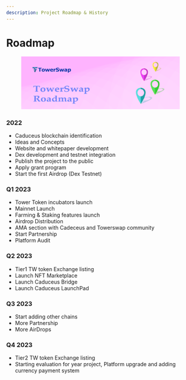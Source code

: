 ```yaml
---
description: Project Roadmap & History
---
```


# Roadmap

<figure><img src=".gitbook/assets/head6.png" alt=""><figcaption></figcaption></figure>

### **2022**

* Caduceus blockchain identification
* Ideas and Concepts
* Website and whitepaper development
* Dex development and testnet integration
* Publish the project to the public
* Apply grant program
* Start the first Airdrop (Dex Testnet)

### Q1 2023

* Tower Token incubators launch
* Mainnet Launch
* Farming & Staking features launch
* Airdrop Distribution
* AMA section with Cadeceus and Towerswap community
* Start Partnership
* Platform Audit

### Q2 2023

* Tier1 TW token Exchange listing
* Launch NFT Marketplace
* Launch Caduceus Bridge
* Launch Caduceus LaunchPad

### Q3 2023

* Start adding other chains
* More Partnership
* More AirDrops

### Q4 2023

* Tier2 TW token Exchange listing
* Starting evaluation for year project, Platform upgrade and adding currency payment system

